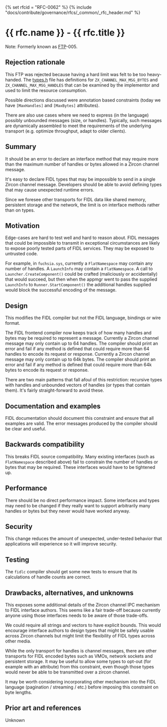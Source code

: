 {% set rfcid = "RFC-0062" %}
{% include "docs/contribute/governance/rfcs/_common/_rfc_header.md" %}
# {{ rfc.name }} - {{ rfc.title }}
<!-- SET the `rfcid` VAR ABOVE. DO NOT EDIT ANYTHING ELSE ABOVE THIS LINE. -->

Note: Formerly known as [FTP](../deprecated-ftp-process.md)-005.

## Rejection rationale

This FTP was rejected because having a hard limit was felt to be too
heavy-handed.
The [types.h][types] file has definitions for `ZX_CHANNEL_MAX_MSG_BYTES`
and `ZX_CHANNEL_MAX_MSG_HANDLES` that can be examined by the implementor
and used to limit the resource consumption.

Possible directions discussed were annotation based constraints (today
we have `[MaxHandles]` and `[MaxBytes]` attributes).

There are also use cases where we need to express (in the language) possibly
unbounded messages (size, or handles).
Typically, such messages are dynamically assembled to meet the requirements
of the underlying transport (e.g. optimize throughput, adapt to older clients).

## Summary

It should be an error to declare an interface method that may require more
than the maximum number of handles or bytes allowed in a Zircon channel
message.

It's easy to declare FIDL types that may be impossible to send in a single
Zircon channel message.
Developers should be able to avoid defining types that may cause unexpected
runtime errors.

Since we foresee other transports for FIDL data like shared memory,
persistent storage and the network, the limit is on interface methods rather
than on types.

## Motivation

Edge-cases are hard to test well and hard to reason about.
FIDL messages that could be impossible to transmit in exceptional
circumstances are likely to expose poorly tested parts of FIDL services.
They may be exposed to untrusted code.

For example, in `fuchsia.sys`, currently a `FlatNamespace` may contain any
number of handles.
A `LaunchInfo` may contain a `FlatNamespace`.
A call to `Launcher.CreateComponent()` could be crafted (maliciously or
accidentally) that would succeed, but then when the appmgr went to pass the
supplied `LaunchInfo` to `Runner.StartComponent()` the additional handles
supplied would block the successful encoding of the message.

## Design

This modifies the FIDL compiler but not the FIDL language, bindings or wire
format.

The FIDL frontend compiler now keeps track of how many handles and bytes may
be required to represent a message.
Currently a Zircon channel message may only contain up to 64 handles.
The compiler should print an error and fail if any method is defined that
could require more than 64 handles to encode its request or response.
Currently a Zircon channel message may only contain up to 64k bytes.
The compiler should print an error and fail if any method is defined that
could require more than 64k bytes to encode its request or response.

There are two main patterns that fall afoul of this restriction: recursive
types with handles and unbounded vectors of handles (or types that contain
them).
It's fairly straight-forward to avoid these.

## Documentation and examples

FIDL documentation should document this constraint and ensure that all
examples are valid.
The error messages produced by the compiler should be clear and useful.

## Backwards compatibility

This breaks FIDL source compatibility.
Many existing interfaces (such as `FlatNamespace` described above) fail to
constrain the number of handles or bytes that may be required.
These interfaces would have to be tightened up.

## Performance

There should be no direct performance impact.
Some interfaces and types may need to be changed if they really want to
support arbitrarily many handles or bytes but they never would have worked
anyway.

## Security

This change reduces the amount of unexpected, under-tested behavior that
applications will experience so it will improve security.

## Testing

The `fidlc` compiler should get some new tests to ensure that its
calculations of handle counts are correct.

## Drawbacks, alternatives, and unknowns

This exposes some additional details of the Zircon channel IPC mechanism to
FIDL interface authors.
This seems like a fair trade-off because currently anyone using those
interfaces needs to be aware of those trade-offs.

We could require all strings and vectors to have explicit bounds.
This would encourage interface authors to design types that might be safely
usable across Zircon channels but might limit the flexibility of FIDL types
across other media.

While the only transport for handles is channel messages, there are other
transports for FIDL encoded bytes such as VMOs, network sockets and
persistent storage.
It may be useful to allow some types to opt-out (for example with an
attribute) from this constraint, even though those types would never be able
to be transmitted over a zircon channel.

It may be worth considering incorporating other mechanism into the FIDL
language (pagination / streaming / etc.) before imposing this constraint on
byte lengths.

## Prior art and references

Unknown

<!-- xrefs -->
[types]: /zircon/system/public/zircon/types.h
